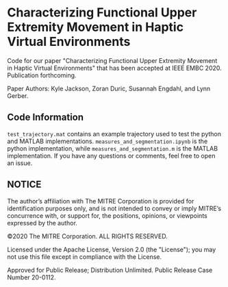 # Characterizing Functional Upper Extremity Movement in Haptic Virtual Environments
Code for our paper "Characterizing Functional Upper Extremity Movement in Haptic Virtual Environments" that has been accepted at IEEE EMBC 2020. Publication forthcoming.

Paper Authors: Kyle Jackson, Zoran Duric, Susannah Engdahl, and Lynn Gerber.

## Code Information
`test_trajectory.mat` contains an example trajectory used to test the python and MATLAB implementations. `measures_and_segmentation.ipynb` is the python implementation, while `measures_and_segmentation.m` is the MATLAB implementation. If you have any questions or comments, feel free to open an issue.

## NOTICE
The author’s affiliation with The MITRE Corporation is provided for identification purposes only, and is not intended
to convey or imply MITRE’s concurrence with, or support for, the
positions, opinions, or viewpoints expressed by the author. 

©2020 The MITRE Corporation. ALL RIGHTS RESERVED. 

Licensed under the Apache License, Version 2.0 (the "License"); you may not use this file except in compliance with the License.

Approved for Public Release; Distribution Unlimited. Public Release Case Number 20-0112.
